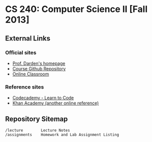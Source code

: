 CS 240: Computer Science II [Fall 2013]
=======================================

External Links
--------------

### Official sites

* [Prof. Darden's homepage](http://marcusdarden.cs.olivetcollege.edu)
* [Course Github Repository](http://www.github.com/oc-cs240/f2013)
* [Online Classroom](http://olivetcollege.adobeconnect.com/cs240f13)

### Reference sites

* [Codecademy - Learn to Code](http://www.codecademy.com)
* [Khan Academy (another online reference)](http://www.khanacademy.com)

Repository Sitemap
------------------

    /lecture        Lecture Notes
    /assignments    Homework and Lab Assignment Listing
